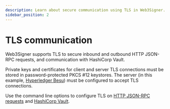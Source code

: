 ```yaml
---
description: Learn about secure communication using TLS in Web3Signer.
sidebar_position: 2
---
```


# TLS communication

Web3Signer supports TLS to secure inbound and outbound HTTP JSON-RPC requests, and communication
with HashiCorp Vault.

Private keys and certificates for client and server TLS connections must be stored in
password-protected PKCS #12 keystores.
The server (in this example, [Hyperledger Besu](https://besu.hyperledger.org/)) must be configured
to accept TLS connections.

Use the command line options to configure TLS on [HTTP JSON-RPC requests](../how-to/configure-tls.md)
and [HashiCorp Vault](../how-to/store-keys/vaults/hashicorp.md).
